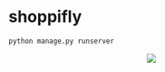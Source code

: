 # shoppifly

``` bash
python manage.py runserver
```
<div align=center>
<img src="https://github.com/shoppifly/media/productimg/homepage.jpg"">
